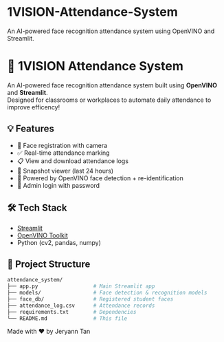 # 1VISION-Attendance-System
An AI-powered face recognition attendance system using OpenVINO and Streamlit.

# 📸 1VISION Attendance System

An AI-powered face recognition attendance system built using **OpenVINO** and **Streamlit**.  
Designed for classrooms or workplaces to automate daily attendance to improve efficency!

## 💡 Features

- 👤 Face registration with camera
- ✅ Real-time attendance marking
- 📋 View and download attendance logs
- 📸 Snapshot viewer (last 24 hours)
- 🧠 Powered by OpenVINO face detection + re-identification
- 🔐 Admin login with password

## 🛠️ Tech Stack

- [Streamlit](https://streamlit.io/)
- [OpenVINO Toolkit](https://docs.openvino.ai/)
- Python (cv2, pandas, numpy)

## 📁 Project Structure

```bash
attendance_system/
├── app.py                  # Main Streamlit app
├── models/                 # Face detection & recognition models
├── face_db/                # Registered student faces
├── attendance_log.csv      # Attendance records
├── requirements.txt        # Dependencies
└── README.md               # This file
```

Made with ❤️ by Jeryann Tan
